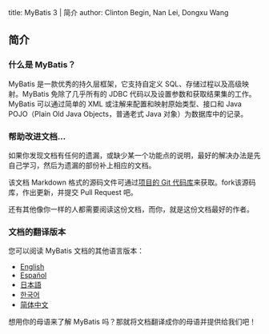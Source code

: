 title: MyBatis 3 | 简介
author: Clinton Begin, Nan Lei, Dongxu Wang

## 简介

### 什么是 MyBatis？

MyBatis 是一款优秀的持久层框架，它支持自定义 SQL、存储过程以及高级映射。MyBatis 免除了几乎所有的 JDBC 代码以及设置参数和获取结果集的工作。MyBatis 可以通过简单的 XML 或注解来配置和映射原始类型、接口和 Java POJO（Plain Old Java Objects，普通老式 Java 对象）为数据库中的记录。

### 帮助改进文档...

如果你发现文档有任何的遗漏，或缺少某一个功能点的说明，最好的解决办法是先自己学习，然后为遗漏的部份补上相应的文档。

该文档 Markdown 格式的源码文件可通过[项目的 Git 代码库](https://github.com/mybatis/mybatis-3/tree/master/src/site)来获取。fork该源码库，作出更新，并提交 Pull Request 吧。

还有其他像你一样的人都需要阅读这份文档，而你，就是这份文档最好的作者。

### 文档的翻译版本

您可以阅读 MyBatis 文档的其他语言版本：

<ul class="i18n">
          <li class="en"><a href="../index.html">English</a></li>
          <li class="es"><a href="../es/index.html">Español</a></li>
          <!--      <li class="fr"><a href="./fr/index.html">Français</a></li> -->
          <li class="ja"><a href="../ja/index.html">日本語</a></li>
          <li class="ko"><a href="../ko/index.html">한국어</a></li>
          <li class="zh"><a href="./getting-started.html">简体中文</a></li>
</ul>

想用你的母语来了解 MyBatis 吗？那就将文档翻译成你的母语并提供给我们吧！

